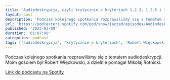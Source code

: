 ```yaml
---
title: 'Audiodeskrypcja, czyli krytycznie o kryteriach 1.2.3, 1.2.5 i 1.2.7'
layout: post
description: 'Podczas kolejnego spotkania rozprawiliśmy się z tematem audiodeskrypcji. Moim gościem był Robert Więckowski, a dzielnie pomagał Mikołaj Rotnicki.'
url: 'https://podcasters.spotify.com/pod/show/jaczad/episodes/Audiodeskrypcja--czyli-krytycznie-o-kryteriach-1-2-3--1-2-5-i-1-2-7-WCAG-e203kvd'
published: '2023-03-09'
duration: '01:07:00'
categories: podcast
tags: ['audiodeskrypcja', 'krytycznie o kryteriach', 'Robert Więckowski', 'WCAG']
---
```


Podczas kolejnego spotkania rozprawiliśmy się z tematem audiodeskrypcji. Moim gościem był Robert Więckowski, a dzielnie pomagał Mikołaj Rotnicki.


[Link do podcastu na Spotify](https://podcasters.spotify.com/pod/show/jaczad/episodes/Audiodeskrypcja--czyli-krytycznie-o-kryteriach-1-2-3--1-2-5-i-1-2-7-WCAG-e203kvd)
